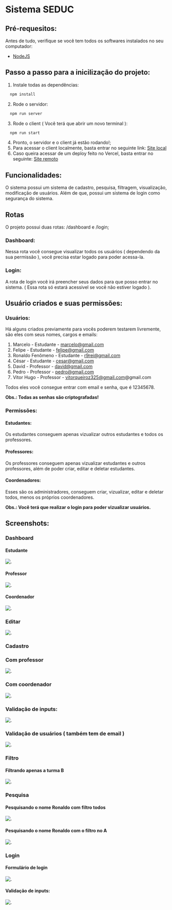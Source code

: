 # Sistema SEDUC

## Pré-requesitos:

Antes de tudo, verifique se você tem todos os softwares instalados no seu computador:
- [NodeJS](https://nodejs.org/pt-br/download)

## Passo a passo para a inicilização do projeto:
1. Instale todas as dependências:
```bash
  npm install
```
2. Rode o servidor:
```bash
  npm run server
``` 
3. Rode o client ( Você terá que abrir um novo terminal ):
```bash
  npm run start
```
4. Pronto, o servidor e o client já estão rodando!;
5. Para acessar o client localmente, basta entrar no seguinte link: [Site local](http://localhost:4200/)
6. Caso queira acessar de um deploy feito no Vercel, basta entrar no seguinte: [Site remoto](https://sistema-seduc-vitor.vercel.app/)

## Funcionalidades:
O sistema possui um sistema de cadastro, pesquisa, filtragem, visualização, modificação de usuários. Além de que, possui um sistema de login como segurança do sistema.

## Rotas
O projeto possui duas rotas: /dashboard e /login;

### Dashboard:
Nessa rota você consegue visualizar todos os usuários ( dependendo da sua permissão ), você precisa estar logado para poder acessa-la.

### Login:
A rota de login você irá preencher seus dados para que posso entrar no sistema. ( Essa rota só estará acessivel se você não estiver logado ).

## Usuário criados e suas permissões:
### Usuários:
Há alguns criados previamente para vocês poderem testarem livremente, são eles com seus nomes, cargos e emails:
1. Marcelo - Estudante - marcelo@gmail.com
2. Felipe - Estudante - felipe@gmail.com
3. Ronaldo Fenômeno - Estudante - r9rei@gmail.com
4. César - Estudante - cesar@gmail.com
5. David - Professor - david@gmail.com
6. Pedro - Professor - pedro@gmail.com
7. Vitor Hugo - Professor - vitorqueiroz325@gmail.com@gmail.com

Todos eles você consegue entrar com email e senha, que é 12345678.

**Obs.: Todas as senhas são criptografadas!**

### Permissões:
#### Estudantes:
Os estudantes conseguem apenas vizualizar outros estudantes e todos os professores.

#### Professores:
Os professores conseguem apenas vizualizar estudantes e outros professores, além de poder criar, editar e deletar estudantes.

#### Coordenadores:
Esses são os administradores, conseguem criar, vizualizar, editar e deletar todos, menos os próprios coordenadores.

**Obs.: Você terá que realizar o login para poder vizualizar usuários.**

## Screenshots:

### Dashboard
#### Estudante
![.](assets/dashboard-student.png)
#### Professor
![.](assets/dashboard-teacher.png)
#### Coordenador
![.](assets/dashboard-admin.png)

### Editar
![.](assets/edit.png)

### Cadastro
### Com professor
![.](assets/signup-teacher.png)
### Com coordenador
![.](assets/signup-admin.png)
### Validação de inputs:
![.](assets/inputs-validation.png)
### Validação de usuários ( também tem de email )
![.](assets/existeUsuario.png)

### Filtro
#### Filtrando apenas a turma B
![.](assets/filter.png)

### Pesquisa
#### Pesquisando o nome Ronaldo com filtro todos
![.](assets/search.png)
#### Pesquisando o nome Ronaldo com o filtro no A
![.](assets/search-trust.png)

### Login
#### Formulário de login 
![.](assets/login.png)
#### Validação de inputs:
![.](assets/login-validate.png)






